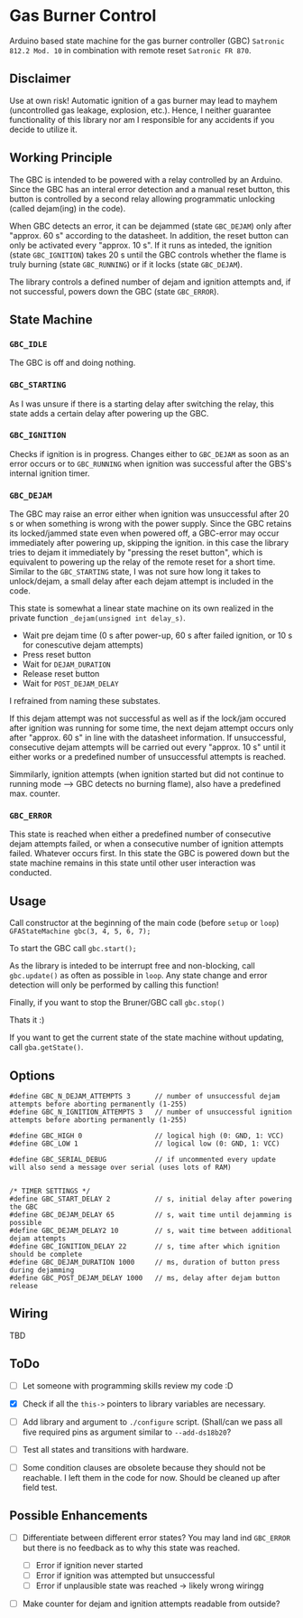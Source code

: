 # Gas Burner Control

Arduino based state machine for the gas burner controller (GBC)
`Satronic 812.2 Mod. 10` in combination with remote reset `Satronic FR 870`.


## Disclaimer

Use at own risk! Automatic ignition of a gas burner may lead to mayhem
(uncontrolled gas leakage, explosion, etc.). Hence, I neither guarantee
functionality of this library nor am I responsible for any accidents if you
decide to utilize it.


## Working Principle

The GBC is intended to be powered with a relay controlled by an Arduino. Since
the GBC has an interal error detection and a manual reset button, this button
is controlled by a second relay allowing programmatic unlocking (called
dejam(ing) in the code).

When GBC detects an error, it can be dejammed (state `GBC_DEJAM`) only after
"approx. 60 s" according to the datasheet. In addition, the reset button can
only be activated every "approx. 10 s". If it runs as inteded, the ignition
(state `GBC_IGNITION`) takes 20 s until the GBC controls whether the flame is
truly burning (state `GBC_RUNNING`) or if it locks (state `GBC_DEJAM`).

The library controls a defined number of dejam and ignition attempts and, if
not successful, powers down the GBC (state `GBC_ERROR`).


## State Machine

### `GBC_IDLE`

The GBC is off and doing nothing.


### `GBC_STARTING`

As I was unsure if there is a starting delay after switching the relay, this
state adds a certain delay after powering up the GBC.


### `GBC_IGNITION`

Checks if ignition is in progress. Changes either to `GBC_DEJAM` as soon
as an error occurs or to `GBC_RUNNING` when ignition was successful after the
GBS's internal ignition timer.


### `GBC_DEJAM`

The GBC may raise an error either when ignition was unsuccessful after 20 s
or when something is wrong with the power supply. Since the GBC retains its
locked/jammed state even when powered off, a GBC-error may occur immediately
after powering up, skipping the ignition. in this case the library tries
to dejam it immediately by "pressing the reset button", which is equivalent to
powering up the relay of the remote reset for a short time. Similar to the
`GBC_STARTING` state, I was not sure how long it takes to unlock/dejam, a
small delay after each dejam attempt is included in the code.

This state is somewhat a linear state machine on its own realized in the
private function `_dejam(unsigned int delay_s)`.
* Wait pre dejam time (0 s after power-up, 60 s after failed ignition,
or 10 s for conescutive dejam attempts)
* Press reset button
* Wait for `DEJAM_DURATION`
* Release reset button
* Wait for `POST_DEJAM_DELAY`

I refrained from naming these substates.

If this dejam attempt was not successful as well as if the lock/jam occured
after ignition was running for some time, the next dejam attempt occurs only
after "approx. 60 s" in line with the datasheet information. If unsuccessful,
consecutive dejam attempts will be carried out every "approx. 10 s" until
it either works or a predefined number of unsuccessful attempts is reached.

Simmilarly, ignition attempts (when ignition started but did not continue to
running mode --> GBC detects no burning flame), also have a predefined
max. counter.


### `GBC_ERROR`

This state is reached when either a predefined number of consecutive dejam
attempts failed, or when a consecutive number of ignition attempts failed.
Whatever occurs first. In this state the GBC is powered down but the
state machine remains in this state until other user interaction was conducted.


## Usage

Call constructor at the beginning of the main code (before `setup` or `loop`) `
GFAStateMachine gbc(3, 4, 5, 6, 7);`

To start the GBC call `gbc.start();`

As the library is inteded to be interrupt free and non-blocking, call
`gbc.update()` as often as possible in `loop`. Any state change and error
detection will only be performed by calling this function!

Finally, if you want to stop the Bruner/GBC call `gbc.stop()`

Thats it :)


If you want to get the current state of the state machine without updating,
call `gba.getState()`.


## Options

```
#define GBC_N_DEJAM_ATTEMPTS 3      // number of unsuccessful dejam attempts before aborting permanently (1-255)
#define GBC_N_IGNITION_ATTEMPTS 3   // number of unsuccessful ignition attempts before aborting permanently (1-255)

#define GBC_HIGH 0                  // logical high (0: GND, 1: VCC)
#define GBC_LOW 1                   // logical low (0: GND, 1: VCC)

#define GBC_SERIAL_DEBUG            // if uncommented every update will also send a message over serial (uses lots of RAM)


/* TIMER SETTINGS */
#define GBC_START_DELAY 2           // s, initial delay after powering the GBC
#define GBC_DEJAM_DELAY 65          // s, wait time until dejamming is possible
#define GBC_DEJAM_DELAY2 10         // s, wait time between additional dejam attempts
#define GBC_IGNITION_DELAY 22       // s, time after which ignition should be complete
#define GBC_DEJAM_DURATION 1000     // ms, duration of button press during dejamming
#define GBC_POST_DEJAM_DELAY 1000   // ms, delay after dejam button release
```


## Wiring

TBD


## ToDo
- [ ] Let someone with programming skills review my code :D
- [x] Check if all the `this->` pointers to library variables are necessary.
- [ ] Add library and argument to `./configure` script. (Shall/can we pass all
five required pins as argument similar to `--add-ds18b20`?
- [ ] Test all states and transitions with hardware.
- [ ] Some condition clauses are obsolete because they should not be reachable.
I left them in the code for now. Should be cleaned up after field test.


## Possible Enhancements
- [ ] Differentiate between different error states? You may land ind `GBC_ERROR`
but there is no feedback as to why this state was reached.
    - [ ] Error if ignition never started
    - [ ] Error if ignition was attempted but unsuccessful
    - [ ] Error if unplausible state was reached -> likely wrong wiringg
- [ ] Make counter for dejam and ignition attempts readable from outside?




